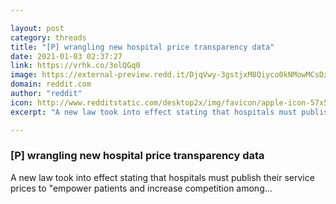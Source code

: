 ```yaml
---

layout: post
category: threads
title: "[P] wrangling new hospital price transparency data"
date: 2021-01-03 02:37:27
link: https://vrhk.co/3olQGq0
image: https://external-preview.redd.it/DjqVwy-3gstjxM8Qiyco0kNMowMCsDz8OVNm_GfVkb4.jpg?width=180&height=94.2408376963&auto=webp&crop=180:94.2408376963,smart&s=2ab68f8f09ab5a7670928245ce9b839265735245
domain: reddit.com
author: "reddit"
icon: http://www.redditstatic.com/desktop2x/img/favicon/apple-icon-57x57.png
excerpt: "A new law took into effect stating that hospitals must publish their service prices to \"empower patients and increase competition among..."

---
```


### [P] wrangling new hospital price transparency data

A new law took into effect stating that hospitals must publish their service prices to "empower patients and increase competition among...